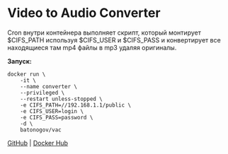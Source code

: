 # Video to Audio Converter

Cron внутри контейнера выполняет скрипт, который монтирует $CIFS_PATH используя $CIFS_USER и $CIFS_PASS и конвертирует все находящиеся там mp4 файлы в mp3 удаляя оригиналы. 

**Запуск:**
```
docker run \
    -it \
    --name converter \
    --privileged \
    --restart unless-stopped \
    -e CIFS_PATH=//192.168.1.1/public \
    -e CIFS_USER=login \
    -e CIFS_PASS=password \
    -d \
    batonogov/vac
```

[GitHub](https://github.com/batonogov/vac) | 
[Docker Hub](https://hub.docker.com/repository/docker/batonogov/vac)
